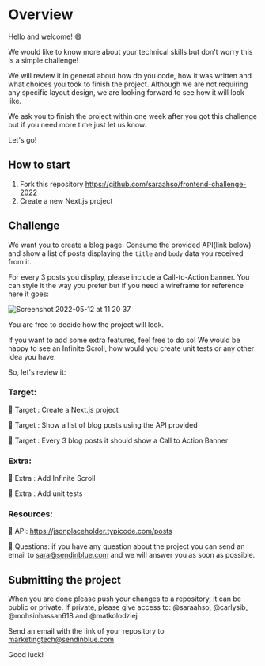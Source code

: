# Overview
Hello and welcome! :smile:

We would like to know more about your technical skills but don't worry this is a simple challenge!

We will review it in general about how do you code, how it was written and what choices you took to finish the project. Although we are not requiring any specific layout design, we are looking forward to see how it will look like.

We ask you to finish the project within one week after you got this challenge but if you need more time just let us know.

Let's go!

## How to start

1. Fork this repository https://github.com/saraahso/frontend-challenge-2022
2. Create a new Next.js project

## Challenge

We want you to create a blog page. Consume the provided API(link below) and show a list of posts displaying the `title` and `body` data you received from it.

For every 3 posts you display, please include a Call-to-Action banner. You can style it the way you prefer but if you need a wireframe for reference here it goes:

![Screenshot 2022-05-12 at 11 20 37](https://user-images.githubusercontent.com/17474653/168037510-285a9cf4-d4ca-4a1e-ac2e-83f808a628d8.jpg)

You are free to decide how the project will look.

If you want to add some extra features, feel free to do so! We would be happy to see an Infinite Scroll, how would you create unit tests or any other idea you have.

So, let's review it:

### Target:

:dart: Target : Create a Next.js project

:dart: Target : Show a list of blog posts using the API provided

:dart: Target : Every 3 blog posts it should show a Call to Action Banner

### Extra:

:star2: Extra : Add Infinite Scroll

:star2: Extra : Add unit tests

### Resources:

:page_with_curl: API: https://jsonplaceholder.typicode.com/posts

:page_with_curl: Questions: if you have any question about the project you can send an email to sara@sendinblue.com and we will answer you as soon as possible.

## Submitting the project

When you are done please push your changes to a repository, it can be public or private. If private, please give access to: @saraahso, @carlysib, @mohsinhassan618 and @matkolodziej

Send an email with the link of your repository to marketingtech@sendinblue.com

Good luck!
